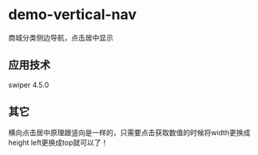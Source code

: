 # demo-vertical-nav
商城分类侧边导航，点击居中显示

## 应用技术
swiper 4.5.0

## 其它

横向点击居中原理跟竖向是一样的，只需要点击获取数值的时候将width更换成height left更换成top就可以了！
